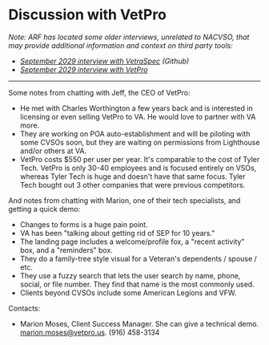 # Discussion with VetPro

_Note: ARF has located some older interviews, unrelated to NACVSO, that may provide additional information and context on third party tools:_
- _[September 2029 interview with VetraSpec](https://github.com/department-of-veterans-affairs/vets-contrib/blob/master/teams/benefits-team/Research/External/2019%20Benefits%20Intake/benefitsintakeVetraSpec.md) (Github)_
- _[September 2029 interview with VetPro](https://github.com/department-of-veterans-affairs/vets-contrib/blob/master/teams/benefits-team/Research/External/2019%20Benefits%20Intake/benefitsintakeVetPro.md)_

---------

Some notes from chatting with Jeff, the CEO of VetPro:
* He met with Charles Worthington a few years back and is interested in licensing or even selling VetPro to VA. He would love to partner with VA more.
* They are working on POA auto-establishment and will be piloting with some CVSOs soon, but they are waiting on permissions from Lighthouse and/or others at VA.
* VetPro costs $550 per user per year. It's comparable to the cost of Tyler Tech. VetPro is only 30-40 employees and is focused entirely on VSOs, whereas Tyler Tech is huge and doesn't have that same focus. Tyler Tech bought out 3 other companies that were previous competitors.

And notes from chatting with Marion, one of their tech specialists, and getting a quick demo:
* Changes to forms is a huge pain point.
* VA has been "talking about getting rid of SEP for 10 years."
* The landing page includes a welcome/profile fox, a "recent activity" box, and a "reminders" box.
* They do a family-tree style visual for a Veteran's dependents / spouse / etc.
* They use a fuzzy search that lets the user search by name, phone, social, or file number. They find that name is the most commonly used.
* Clients beyond CVSOs include some American Legions and VFW.

Contacts: 
* Marion Moses, Client Success Manager. She can give a technical demo. [marion.moses@vetpro.us](mailto:marion.moses@vetpro.us). (916) 458-3134
